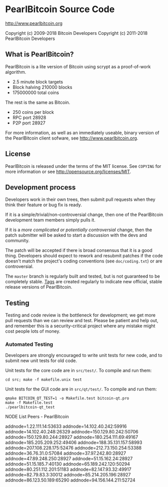 PearlBitcoin Source Code
================================

http://www.pearlbitcoin.org

Copyright (c) 2009-2018 Bitcoin Developers
Copyright (c) 2011-2018 PearlBitcoin Developers

What is PearlBitcoin?
----------------

PearlBitcoin is a lite version of Bitcoin using scrypt as a proof-of-work algorithm.
 - 2.5 minute block targets
 - Block halving	210000 blocks
 - 175000000 total coins

The rest is the same as Bitcoin.

 - 250 coins per block
 - RPC port	28928
 - P2P port	28927

For more information, as well as an immediately useable, binary version of
the PearlBitcoin client sofware, see http://www.pearlbitcoin.org.

License
-------

PearlBitcoin is released under the terms of the MIT license. See `COPYING` for more
information or see http://opensource.org/licenses/MIT.

Development process
-------------------

Developers work in their own trees, then submit pull requests when they think
their feature or bug fix is ready.

If it is a simple/trivial/non-controversial change, then one of the PearlBitcoin
development team members simply pulls it.

If it is a *more complicated or potentially controversial* change, then the patch
submitter will be asked to start a discussion with the devs and community.

The patch will be accepted if there is broad consensus that it is a good thing.
Developers should expect to rework and resubmit patches if the code doesn't
match the project's coding conventions (see `doc/coding.txt`) or are
controversial.

The `master` branch is regularly built and tested, but is not guaranteed to be
completely stable. [Tags](https://github.com/pearlbitcoin-project/pearlbitcoin/tags) are created
regularly to indicate new official, stable release versions of PearlBitcoin.

Testing
-------

Testing and code review is the bottleneck for development; we get more pull
requests than we can review and test. Please be patient and help out, and
remember this is a security-critical project where any mistake might cost people
lots of money.

### Automated Testing

Developers are strongly encouraged to write unit tests for new code, and to
submit new unit tests for old code.

Unit tests for the core code are in `src/test/`. To compile and run them:

    cd src; make -f makefile.unix test

Unit tests for the GUI code are in `src/qt/test/`. To compile and run them:

    qmake BITCOIN_QT_TEST=1 -o Makefile.test bitcoin-qt.pro
    make -f Makefile.test
    ./pearlbitcoin-qt_test

NODE List
Peers - PearlBitcoin

addnode=1.22.111.14:53633
addnode=14.102.40.242:59916
addnode=14.102.40.248:26329
addnode=150.129.80.242:50706
addnode=150.129.80.244:28927
addnode=180.254.111.69:49167
addnode=185.205.209.252:49406
addnode=188.35.131.157:58993
addnode=207.108.228.175:52476
addnode=212.73.150.254:53388
addnode=36.76.31.0:57084
addnode=37.97.242.80:28927
addnode=47.89.248.250:28927
addnode=51.15.162.24:28927
addnode=51.15.185.7:40130
addnode=65.189.242.120:50294
addnode=80.251.112.201:51183
addnode=82.147.93.32:49917
addnode=82.79.83.3:30012
addnode=85.214.205.196:28927
addnode=86.123.50.189:65290
addnode=94.156.144.211:52724
